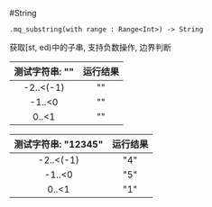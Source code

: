 #String

```
.mq_substring(with range : Range<Int>) -> String
```

获取[st, ed)中的子串, 支持负数操作, 边界判断

测试字符串: "" | 运行结果
:--------:|:--:
-2..<(-1) | ""
-1..<0    | ""
0..<1		| ""

测试字符串: "12345" | 运行结果
:--------:|:--:
-2..<(-1) | "4"
-1..<0    | "5"
0..<1		| "1"
